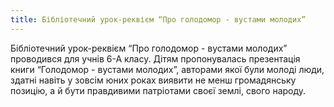 ```yaml
---
title: Бібліотечний урок-реквієм “Про голодомор - вустами молодих”
---
```


Бібліотечний урок-реквієм “Про голодомор - вустами молодих” проводився для учнів 6-А класу. Дітям пропонувалась презентація книги “Голодомор - вустами молодих”, авторами якої були молоді люди, здатні навіть у зовсім юних роках виявити не менш громадянську позицію, а й бути правдивими патріотами своєї землі, свого народу.

<slideshow id="72157661139184399"></slideshow>
